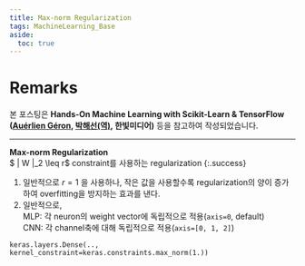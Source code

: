 ```yaml
---
title: Max-norm Regularization
tags: MachineLearning_Base
aside:
  toc: true
---
```


# Remarks
본 포스팅은 **Hands-On Machine Learning with Scikit-Learn & TensorFlow ([Auérlien Géron](https://github.com/ageron/handson-ml), [박해선(역)](https://github.com/rickiepark/handson-ml), 한빛미디어)** 등을 참고하여 작성되었습니다.

<!--more-->
---

**Max-norm Regularization** \
$ \| W \|_2 \leq r$ constraint를 사용하는 regularization
{:.success}

1. 일반적으로 $r=1$ 을 사용하나, 작은 값을 사용할수록 regularization의 양이 증가하여 overfitting을 방지하는 효과를 낸다.
2. 일반적으로, \
MLP: 각 neuron의 weight vector에 독립적으로 적용(`axis=0`, default) \
CNN: 각 channel축에 대해 독립적으로 적용(`axis=[0, 1, 2]`)


```
keras.layers.Dense(.., kernel_constraint=keras.constraints.max_norm(1.))
```
